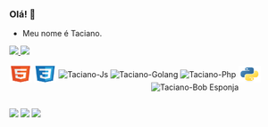 ### Olá! 👋

- Meu nome é Taciano.

<div>
  <a href="https://github.com/Taciano06">
  <img height="160em" src="https://github-readme-stats.vercel.app/api?username=Taciano06&show_icons=true&theme=dark&include_all_commits=true&count_private=true"/>
  <img height="160em" src="https://github-readme-stats.vercel.app/api/top-langs/?username=Taciano06&layout=compact&langs_count=7&theme=dark"/>
</div>
  
<div style="display: inline-block;"><br>
  <img align="center" alt="Taciano-HTML" height="30" width="40" src="https://raw.githubusercontent.com/devicons/devicon/master/icons/html5/html5-original.svg">
  <img align="center" alt="Taciano-CSS" height="30" width="40" src="https://raw.githubusercontent.com/devicons/devicon/master/icons/css3/css3-original.svg">
  <img align="center" alt="Taciano-Js" height="30" width="40"  src="https://cdn.jsdelivr.net/gh/devicons/devicon/icons/javascript/javascript-original.svg">
  <img align="center" alt="Taciano-Golang" height="30" width="40"   
src="https://cdn.jsdelivr.net/gh/devicons/devicon/icons/go/go-original.svg">
  <img align="center" alt="Taciano-Php" height="30" width="40"   
src="https://cdn.jsdelivr.net/gh/devicons/devicon/icons/php/php-original.svg">
  <img align="center" alt="Taciano-Python" height="30" width="40" src="https://raw.githubusercontent.com/devicons/devicon/master/icons/python/python-original.svg">
  <img align="right" width="250px" alt="Taciano-Bob Esponja" src="https://i.pinimg.com/originals/6b/79/c6/6b79c669d80bfd842bb9b0991937030d.gif">
</div>

 ##
  
<div> 
  
  <a href="https://www.instagram.com/_taciano.santos/" target="_blank"><img src="https://img.shields.io/badge/-Instagram-%23E4405F?style=for-the-badge&logo=instagram&logoColor=white" target="_blank"></a>
 <a href="" target="_blank"><img src="https://img.shields.io/badge/Discord-7289DA?style=for-the-badge&logo=discord&logoColor=white" target="_blank"></a> 
  <a href="https://www.linkedin.com/in/taciano-da-hora-90b257214/" target="_blank"><img src="https://img.shields.io/badge/-LinkedIn-%230077B5?style=for-the-badge&logo=linkedin&logoColor=white" target="_blank"></a> 
 
</div>

